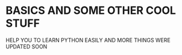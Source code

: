 # BASICS AND SOME OTHER COOL STUFF
HELP YOU TO LEARN PYTHON EASILY
AND MORE THINGS WERE UPDATED SOON
